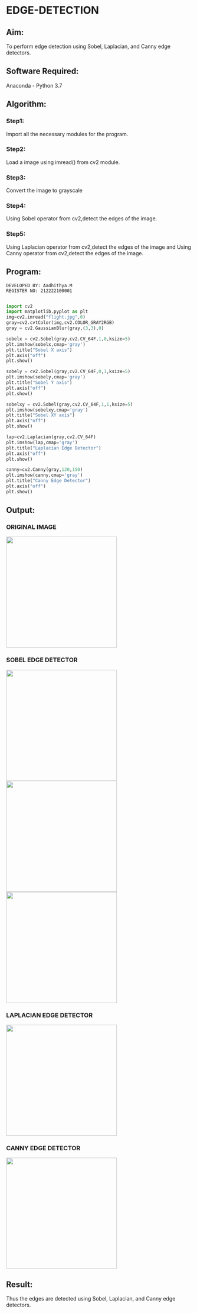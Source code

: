 # EDGE-DETECTION
## Aim:
To perform edge detection using Sobel, Laplacian, and Canny edge detectors.

## Software Required:
Anaconda - Python 3.7

## Algorithm:
### Step1:
Import all the necessary modules for the program.

### Step2:
Load a image using imread() from cv2 module.

### Step3:
Convert the image to grayscale

### Step4:
Using Sobel operator from cv2,detect the edges of the image.

### Step5:
Using Laplacian operator from cv2,detect the edges of the image and Using Canny operator from cv2,detect the edges of the image.

## Program:
```
DEVELOPED BY: Aadhithya.M
REGISTER NO: 212222100001
```
```python

import cv2
import matplotlib.pyplot as plt
img=cv2.imread("flight.jpg",0)
gray=cv2.cvtColor(img,cv2.COLOR_GRAY2RGB)
gray = cv2.GaussianBlur(gray,(3,3),0)

sobelx = cv2.Sobel(gray,cv2.CV_64F,1,0,ksize=5)
plt.imshow(sobelx,cmap='gray')
plt.title("Sobel X axis")
plt.axis("off")
plt.show()

sobely = cv2.Sobel(gray,cv2.CV_64F,0,1,ksize=5)
plt.imshow(sobely,cmap='gray')
plt.title("Sobel Y axis")
plt.axis("off")
plt.show()

sobelxy = cv2.Sobel(gray,cv2.CV_64F,1,1,ksize=5)
plt.imshow(sobelxy,cmap='gray')
plt.title("Sobel XY axis")
plt.axis("off")
plt.show()

lap=cv2.Laplacian(gray,cv2.CV_64F)
plt.imshow(lap,cmap='gray')
plt.title("Laplacian Edge Detector")
plt.axis("off")
plt.show()

canny=cv2.Canny(gray,120,150)
plt.imshow(canny,cmap='gray')
plt.title("Canny Edge Detector")
plt.axis("off")
plt.show()
```
## Output:
### ORIGINAL IMAGE
<img src = "https://github.com/Adhithyaram29D/EDGE-DETECTION/assets/119393540/0d28f437-9584-49d6-8504-2f258f135969" width="300">

### SOBEL EDGE DETECTOR
<img src = "https://github.com/Adhithyaram29D/EDGE-DETECTION/assets/119393540/9a03103d-f185-4010-9ea5-567b5ef8fd74" width="300">

<img src = "https://github.com/Adhithyaram29D/EDGE-DETECTION/assets/119393540/8a552ce7-ccf8-429d-b3e4-20418d1c1861" width="300">

<img src = "https://github.com/Adhithyaram29D/EDGE-DETECTION/assets/119393540/abe166ea-76df-4e4a-a064-606e5cbdf57d" width="300">

### LAPLACIAN EDGE DETECTOR
<img src = "https://github.com/Adhithyaram29D/EDGE-DETECTION/assets/119393540/9432d0fb-fe17-4758-bd36-d38cf3bb6f7c" width="300">

### CANNY EDGE DETECTOR
<img src = "https://github.com/Adhithyaram29D/EDGE-DETECTION/assets/119393540/efc30c1b-7922-4122-84ff-02fea1c67152" width="300">

## Result:
Thus the edges are detected using Sobel, Laplacian, and Canny edge detectors.
